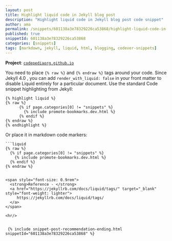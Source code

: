 ```yaml
---
layout: post
title: Highlight liquid code in Jekyll blog post
description: "Highlight liquid code in Jekyll blog post code snippet"
author: ama
permalink: /snippets/601138a3e78329226ca53868/highlight-liquid-code-in-jekyll-blog-post
published: true
snippetId: 601138a3e78329226ca53868
categories: [snippets]
tags: [markdown, jekyll, liquid, html, blogging, codever-snippets]
---
```


**Project**: [`codepediaorg.github.io`](https://github.com/CodepediaOrg/codepediaorg.github.io)

You need to place `{% raw %}` and  `{% endraw %}`  tags around your code. Since Jekyll 4.0 , you can add `render_with_liquid: false` in your front matter to disable Liquid entirely for a particular document. Use the standard Code snippet highlighting from Jekyll:

```liquid
{% highlight liquid %}
{% raw %}
      {% if page.categories[0] != "snippets" %}
        {% include promote-bookmarks.dev.html %}
      {% endif %}
{% endraw %}
{% endhighlight %}
```

Or place it in markdown code markers:

```liquid
```liquid
{% raw %}
  {% if page.categories[0] != "snippets" %}
    {% include promote-bookmarks.dev.html %}
  {% endif %}
{% endraw %}
```
```

<span style="font-size: 0.9rem">
  <strong>Reference - </strong>
  <a href="https://jekyllrb.com/docs/liquid/tags/" target="_blank" style="font-weight: lighter">
     https://jekyllrb.com/docs/liquid/tags/
  </a>
</span>

<hr/>


 {% include snippet-post-recommendation-ending.html snippetId="601138a3e78329226ca53868" %}

